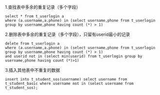 1.查找表中多余的重复记录（多个字段）

```mysql
select * from t_userlogin a
where (a.username,a.phone) in (select username,phone from t_userlogin group by username,phone having count (*) > 1)
```

2.删除表中多余的重复记录（多个字段），只留有userid最小的记录

```mysql
delete from t_userlogin a
where (a.username,a.phone) in (select username,phone from t_userlogin group by username,phone having count (*) > 1)
and userid not in (select min(userid) from t_userlogin group by username,phone having count (*)>1)
```

3.插入其他表中不重复的数据

```mysql
insert into t_student_sos(username) select username from t_student_basic where username not in (select username from t_student_sos);
```

